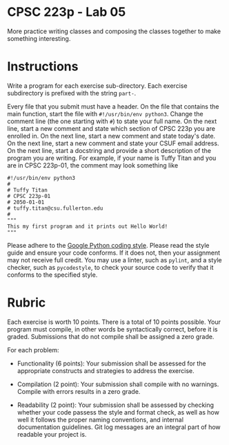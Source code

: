 # CPSC 223p - Lab 05
More practice writing classes and composing the classes together to make something interesting.

# Instructions
Write a program for each exercise sub-directory. Each exercise subdirectory is prefixed with the string `part-`.

Every file that you submit must have a header. On the file that contains the main function, start the file with `#!/usr/bin/env python3`. Change the comment line (the one starting with ```#```) to state your full name. On the next line, start a new comment and state which section of CPSC 223p you are enrolled in. On the next line, start a new comment and state today's date. On the next line, start a new comment and state your CSUF email address. On the next line, start a docstring and provide a short description of the program you are writing. For example, if your name is Tuffy Titan and you are in CPSC 223p-01, the comment may look something like
  ```
  #!/usr/bin/env python3
  #
  # Tuffy Titan
  # CPSC 223p-01
  # 2050-01-01
  # tuffy.titan@csu.fullerton.edu
  #
  """
  This my first program and it prints out Hello World!
  """
  ```

Please adhere to the [Google Python coding style](https://google.github.io/styleguide/pyguide.html). Please read the style guide and ensure your code conforms. If it does not, then your assignment may not receive full credit. You may use a linter, such as `pylint`, and a style checker, such as `pycodestyle`, to check your source code to verify that it conforms to the specified style.

# Rubric
Each exercise is worth 10 points. There is a total of 10 points possible. Your program must compile, in other words be syntactically correct, before it is graded. Submissions that do not compile shall be assigned a zero grade. 

For each problem:

* Functionality (6 points): Your submission shall be assessed for the appropriate constructs and strategies to address the exercise.

* Compilation (2 point): Your submission shall compile with no warnings. Compile with errors results in a zero grade.

* Readability (2 point): Your submission shall be assessed by checking whether your code passess the style and format check, as well as how well it follows the proper naming conventions, and internal documentation guidelines. Git log messages are an integral part of how readable your project is.
